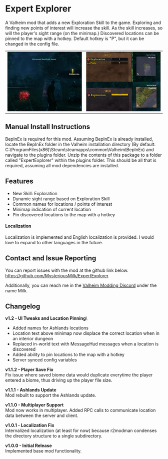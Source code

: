 # Expert Explorer
A Valheim mod that adds a new Exploration Skill to the game. Exploring and finding new points of interest will increase the skill. As the skill increases, so will the player's sight range (on the minimap.) Discovered locations can be pinned to the map with a hotkey. Default hotkey is "P", but it can be changed in the config file.

<table>
  <tr>
    <td>
        <img src="https://github.com/MysteriousMilk/ExpertExplorer/blob/master/Screenshots/Screenshot1.png?raw=true" width="400" alt="Discover Points of Interest" />
    </td>
    <td>
        <img src="https://github.com/MysteriousMilk/ExpertExplorer/blob/master/Screenshots/Screenshot3.png?raw=true" width="400" alt="Discover Points of Interest" />
    </td>
  </tr>
</table>

## Manual Install Instructions
BepInEx is required for this mod. Assuming BepInEx is already installed, locate the BepInEx folder in the Valheim installation directory (By default: C:\ProgramFiles(x86)\Steam\steamapps\common\Valheim\BepInEx) and navigate to the plugins folder. Unzip the contents of this package to a folder called "ExpertExplorer" within the plugins folder. This should be all that is required, assuming all mod dependencies are installed.

## Features
- New Skill: Exploration
- Dynamic sight range based on Exploration Skill
- Common names for locations / points of interest
- Minimap indication of current location
- Pin discovered locations to the map with a hotkey
#### Localization
Localization is implemented and English localization is provided. I would love to expand to other languages in the future.

## Contact and Issue Reporting
You can report issues with the mod at the github link below.\
<https://github.com/MysteriousMilk/ExpertExplorer>

Additionally, you can reach me in the [Valheim Modding Discord](https://discord.com/invite/GUEBuCuAMz) under the name Milk.

## Changelog
**v1.2 - UI Tweaks and Location Pinning**\
- Added names for Ashlands locations
- Location text above minimap now displace the correct location when in an interior dungeon
- Replaced in-world text with MessageHud messages when a location is discovered
- Added ability to pin locations to the map with a hotkey
- Server synced config variables

**v1.1.2 - Player Save Fix**\
Fix issue where saved biome data would duplicate everytime the player entered a biome, thus driving up the player file size.

**v1.1.1 - Ashlands Update**\
Mod rebuilt to support the Ashlands update.

**v1.1.0 - Multiplayer Support**\
Mod now works in multiplayer. Added RPC calls to communicate location data between the server and client.

**v1.0.1 - Localization Fix**\
Internalized localization (at least for now) because r2modman condenses the directory structure to a single subdirectory.

**v1.0.0 - Initial Release**\
Implemented base mod functionality.